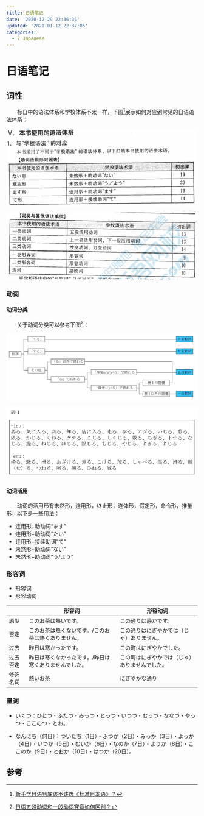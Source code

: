 ```yaml
---
title: 日语笔记
date: '2020-12-29 22:36:36'
updated: '2021-01-12 22:37:05'
categories:
  - 7 Japanese
---
```




# 日语笔记

## 词性

　　标日中的语法体系和学校体系不太一样，下图[^2]展示如何对应到常见的日语语法体系：

![](Japanese_Notes/3.jpg)

![](Japanese_Notes/4.jpg)

### 动词

#### 动词分类

　　关于动词分类可以参考下图[^1]：

![](Japanese_Notes/1.jpg)

![](Japanese_Notes/2.jpg)

#### 动词活用

　　动词的活用形有未然形，连用形，终止形，连体形，假定形，命令形，推量形，以下是一些用法：

- 连用形+助动词“ます”
- 连用形+助动词“たい”
- 连用形+接续助词“て”
- 未然形+助动词“ない”
- 未然形+助动词“う/よう”

### 形容词

- 形容词
- 形容动词

 

|      | 形容词 | 形容动词 |
| ---- | ---- | ---- |
| 原型 | このお茶は熱いです。 | この通りは静かです。 |
| 否定 | このお茶は熱くないです。/このお茶は熱くありません。 | この通りはにぎやかでは（じゃ）ありません。 |
| 过去 | 昨日は寒かったです。 | この町はにぎやかでした。 |
| 过去否定 | 昨日は寒くなかったです。/昨日は寒くありませんでした。 | この町はにぎやかでは（じゃ）ありませんでした。 |
| 修饰名词 | 熱いお茶 | にぎやかな通り |

### 量词

- いくつ：ひとつ・ふたつ・みっつ・とっつ・いつつ・むっつ・ななつ・やっつ・ここのつ・とお。

- なんにち（何日）：ついたち（1日）・ふつか（2日）・みっか（3日）・よっか（4日）・いつか（5日）・むいか（6日）・なのか（7日）・ようか（8日）・ここのか（9日）・とおか（10日）・はつか（20日）。



## 参考

[^1]: [日语五段动词和一段动词究竟如何区别？](https://www.zhihu.com/question/20279652/answer/215967953)
[^2]: [新手学日语到底该不该选《标准日本语》？](https://zhuanlan.zhihu.com/p/35340677)
